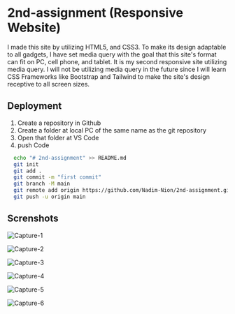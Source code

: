 ﻿# 2nd-assignment (Responsive Website)


I made this site by utilizing HTML5, and CSS3. To make its design adaptable to all gadgets, I have set media query with the goal that this site's format can fit on PC, cell phone, and tablet. It is my second responsive site utilizing media query. I will not be utilizing media query in the future since I will learn CSS Frameworks like Bootstrap and Tailwind to make the site's design receptive to all screen sizes.


## Deployment

1) Create a repository in Github
2) Create a folder at local PC of the same name as the git repository
3) Open that folder at VS Code
4) push Code


```bash
  echo "# 2nd-assignment" >> README.md
  git init
  git add .
  git commit -m "first commit"
  git branch -M main
  git remote add origin https://github.com/Nadim-Nion/2nd-assignment.git
  git push -u origin main

```

## Screnshots
![Capture-1](https://user-images.githubusercontent.com/60613933/210354222-663c7388-76e5-4e73-9982-5ec829e44270.PNG)

![Capture-2](https://user-images.githubusercontent.com/60613933/210354244-3e4cd4cf-a859-4ea1-82bf-4640423ab530.PNG)

![Capture-3](https://user-images.githubusercontent.com/60613933/210354317-82c8d9e8-d20b-4893-9dc8-1450dc5baf6c.PNG)

![Capture-4](https://user-images.githubusercontent.com/60613933/210354341-2913f55f-f856-4bc7-ac87-90182c180fe7.PNG)

![Capture-5](https://user-images.githubusercontent.com/60613933/210354411-4cae6ea3-0261-4ebf-8429-8c79b3191824.PNG)

![Capture-6](https://user-images.githubusercontent.com/60613933/210354448-94c9f10f-4e02-49c5-8217-2de83b8240fc.PNG)
